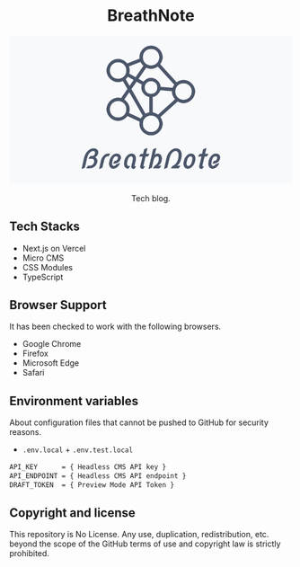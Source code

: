 <h1 align="center">BreathNote</h1>

![og-image](public/img/og-img.jpg)

<p align="center">Tech blog.</p>

## Tech Stacks

- Next.js on Vercel
- Micro CMS
- CSS Modules
- TypeScript

## Browser Support

It has been checked to work with the following browsers.

- Google Chrome
- Firefox
- Microsoft Edge
- Safari

## Environment variables

About configuration files that cannot be pushed to GitHub for security reasons.

- `.env.local` + `.env.test.local`

```
API_KEY      = { Headless CMS API key }
API_ENDPOINT = { Headless CMS API endpoint }
DRAFT_TOKEN  = { Preview Mode API Token }
```

## Copyright and license

This repository is No License. Any use, duplication, redistribution, etc. beyond the scope of the GitHub terms of use and copyright law is strictly prohibited.
